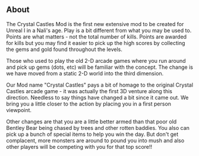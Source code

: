 ## About

The Crystal Castles Mod is the first new extensive mod to be created for Unreal I in a Nali's age. Play is a bit different from what you may
be used to. Points are what matters - not the total number of kills. Points are awarded for kills but you may find it easier to pick up the
high scores by collecting the gems and gold found throughout the levels.

Those who used to play the old 2-D arcade games where you run around and pick up gems (dots, etc) will be familiar with the concept. The
change is we have moved from a static 2-D world into the third dimension.

Our Mod name "Crystal Castles" pays a bit of homage to the original Crystal Castles arcade game - it was actually the first 3D venture along
this direction. Needless to say things have changed a bit since it came out. We bring you a little closer to the action by placing you in a
first person viewpoint.

Other changes are that you are a little better armed than that poor old Bentley Bear being chased by trees and other rotten baddies. You
also can pick up a bunch of special items to help you win the day. But don't get complacent, more monsters are around to pound you into mush
and also other players will be competing with you for that top score!!